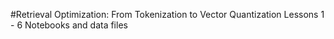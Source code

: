 #Retrieval Optimization: From Tokenization to Vector Quantization
Lessons 1 - 6
Notebooks and data files
